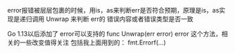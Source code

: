 
error报错被层层包裹的时候，用is，as来判断err是否符合预期，原理是is，as实现是递归调用 Unwrap 来判断 err的 错误内容或者错误类型是否一致


Go 1.13以后添加了 error可以支持的 func Unwrap(err error) error 这个方法，相关的一些改变值得关注 包括我上面用到的：
fmt.Errorf(...)